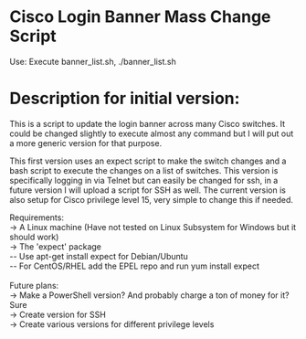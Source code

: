 # Cisco Login Banner Mass Change Script

Use: Execute banner_list.sh,  ./banner_list.sh

# Description for initial version:

This is a script to update the login banner across many Cisco switches. It could be changed slightly to execute almost 
any command but I will put out a more generic version for that purpose. 

This first version uses an expect script to make the switch changes and a bash script to execute the changes on a list of switches.
This version is specifically logging in via Telnet but can easily be changed for ssh, in a future version I will upload 
a script for SSH as well. The current version is also setup for Cisco privilege level 15, very simple to change this if needed.


Requirements:<br>
-> A Linux machine (Have not tested on Linux Subsystem for Windows but it should work)<br>
-> The 'expect' package <br>
          -- Use apt-get install expect for Debian/Ubuntu<br>
          -- For CentOS/RHEL add the EPEL repo and run yum install expect
          <br><br>
Future plans:<br>
-> Make a PowerShell version? And probably charge a ton of money for it? Sure<br>
-> Create version for SSH<br>
-> Create various versions for different privilege levels
